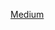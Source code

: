 [Medium](https://medium.com/@cankurucu/trivy-ile-projelerinizdeki-güvenlik-açıklarını-tespit-edin-aabd9aae9386)
